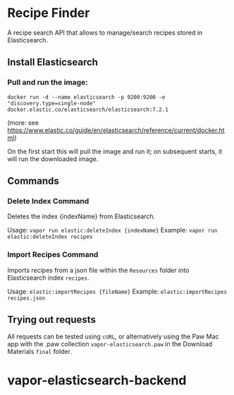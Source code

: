 # Recipe Finder

A recipe search API that allows to manage/search recipes stored in Elasticsearch.

## Install Elasticsearch

### Pull and run the image:

```
docker run -d --name elasticsearch -p 9200:9200 -e "discovery.type=single-node" docker.elastic.co/elasticsearch/elasticsearch:7.2.1
```
(more: see https://www.elastic.co/guide/en/elasticsearch/reference/current/docker.html)

On the first start this will pull the image and run it; on subsequent starts, it will run the downloaded image.

## Commands

### Delete Index Command

Deletes the index {indexName} from Elasticsearch.

Usage:  `vapor run elastic:deleteIndex {indexName}`
Example:  `vapor run elastic:deleteIndex recipes`

### Import Recipes Command

Imports recipes from a json file within the `Resources` folder into Elasticsearch index `recipes`.

Usage:  `elastic:importRecipes {fileName}`
Example:  `elastic:importRecipes recipes.json`

## Trying out requests

All requests can be tested using `cURL`, or alternatively using the Paw Mac app with the .paw collection `vapor-elasticsearch.paw` in the Download Materials `final` folder.
# vapor-elasticsearch-backend
